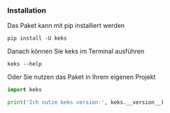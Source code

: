 [pypi]: https://pypi.org/project/keks
[website]: https://schokokeks.pages.dev


### Installation

Das Paket kann mit pip installiert werden
```shell
pip install -U keks
```

Danach können Sie keks im Terminal ausführen
```shell
keks --help
```

Oder Sie nutzen das Paket in Ihrem eigenen Projekt
```python [project.py]
import keks

print('Ich nutze keks version:', keks.__version__)
```
